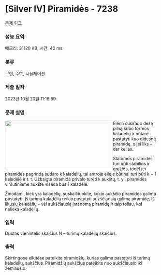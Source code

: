 # [Silver IV] Piramidės - 7238 

[문제 링크](https://www.acmicpc.net/problem/7238) 

### 성능 요약

메모리: 31120 KB, 시간: 40 ms

### 분류

구현, 수학, 시뮬레이션

### 제출 일자

2023년 10월 20일 11:16:59

### 문제 설명

<p><img alt="" src="https://upload.acmicpc.net/4b89857a-42dc-442d-a7e3-78a410174e1f/-/preview/" style="width: 357px; height: 160px; float: left;">Elena susirado dėžę pilną kubo formos kaladėlių ir nutarė pastatyti kuo didesnę piramidę, o jei liks – dar kelias.</p>

<p>Statomos piramidės turi būti stabilios ir gražios, todėl jei piramidės pagrindą sudaro k kaladėlių, tai antroje eilėje būtinai turi būti k − 1 kaladėlė ir t. t. Užbaigta piramidė privalo turėti k aukštų, t. y., piramidės viršutiniame aukšte visada bus 1 kaladėlė.</p>

<p>Žinodami, kiek yra kaladėlių, suskaičiuokite, kokio aukščio piramides galima pastatyti. Iš turimų kaladėlių reikia pastatyti aukščiausią galimą piramidę, iš likusių kaladėlių – vėl aukščiausią įmanomą piramidę ir taip toliau, kol nelieka kaladėlių.</p>

### 입력 

 <p>Duotas vienintelis skaičius N – turimų kaladėlių skaičius.</p>

### 출력 

 <p>Skirtingose eilutėse pateikite piramidžių, kurias galima pastatyti iš turimų kaladėlių, aukščius. Piramidžių aukščius pateikite nuo aukščiausio iki žemiausio.</p>

